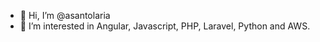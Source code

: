 - 👋 Hi, I’m @asantolaria
- 👀 I’m interested in Angular, Javascript, PHP, Laravel, Python and AWS. 

<!---
asantolaria/asantolaria is a ✨ special ✨ repository because its `README.md` (this file) appears on your GitHub profile.
You can click the Preview link to take a look at your changes.
--->
